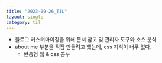 ```yaml
---
title: "2023-09-26_TIL"
layout: single
category: til
---
```


- 블로그 커스터마이징을 위해 문서 참고 및 관리자 도구와 소스 분석
- about me 부분을 직접 만들려고 했는데, css 지식이 너무 없다.
  - 반응형 웹 & css 공부